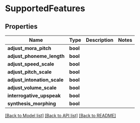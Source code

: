 # SupportedFeatures

## Properties

Name | Type | Description | Notes
------------ | ------------- | ------------- | -------------
**adjust_mora_pitch** | **bool** |  | 
**adjust_phoneme_length** | **bool** |  | 
**adjust_speed_scale** | **bool** |  | 
**adjust_pitch_scale** | **bool** |  | 
**adjust_intonation_scale** | **bool** |  | 
**adjust_volume_scale** | **bool** |  | 
**interrogative_upspeak** | **bool** |  | 
**synthesis_morphing** | **bool** |  | 

[[Back to Model list]](../README.md#documentation-for-models) [[Back to API list]](../README.md#documentation-for-api-endpoints) [[Back to README]](../README.md)


